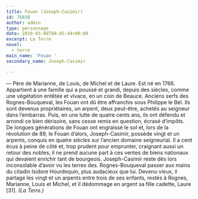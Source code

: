 ```yaml
---
title: Fouan (Joseph-Casimir)
id: 76838
author: admin
type: personnage
date: 2010-03-08T08:45:44+00:00
excerpt: La Terre
novel:
  - terre
main_name: 'Fouan '
secondary_name: Joseph-Casimir

---
```

— Père de Marianne, de Louis, de Michel et de Laure. Est né en 1766. Appartient à une famille qui a poussé et grandi, depuis des siècles, comme une végétation entêtée et vivace, en un coin de Beauce. Anciens serfs des Rognes-Bouqueval, les Fouan ont dû être affranchis sous Philippe le Bel. Ils sont devenus propriétaires, un arpent, deux peut-être, achetés au seigneur dans l&rsquo;embarras. Puis, en une lutte de quatre cents ans, ils ont défendu et arrondi ce bien dérisoire, sans cesse remis en question, écrasé d&rsquo;impôts. De longues générations de Fouan ont engraissé le sol et, lors de la révolution de 89, le Fouan d&rsquo;alors, Joseph-Casimir, possède vingt et un arpents, conquis en quatre siècles sur l&rsquo;ancien domaine seigneurial. Il a cent écus à peine de côté et, trop prudent pour emprunter, craignant aussi un retour des nobles, il ne prend aucune part à ces ventes de biens nationaux qui devaient enrichir tant de bourgeois. Joseph-Casimir reste dès lors inconsolable d&rsquo;avoir vu les terres des. Rognes-Bouqueval passer aux mains du citadin Isidore Hourdequin, plus audacieux que lui. Devenu vieux, il partage les vingt et un arpents entre trois de ses enfants, restés à Rognes, Marianne, Louis et Michel, et il dédommage en argent sa fille cadette, Laure [31]. _(La Terre.)_
